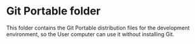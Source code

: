 # Git Portable folder

This folder contains the Git Portable distribution files for the development environment, so the User computer can use it without installing Git.
